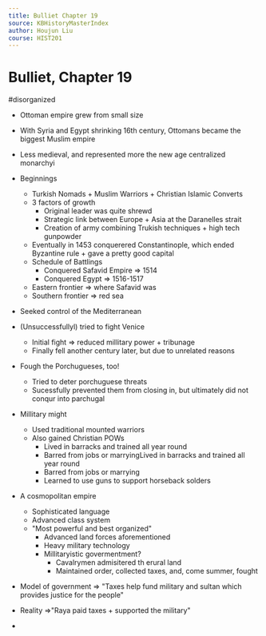 ```yaml
---
title: Bulliet Chapter 19
source: KBHistoryMasterIndex
author: Houjun Liu
course: HIST201
---
```


# Bulliet, Chapter 19

#disorganized


* Ottoman empire grew from small size
* With Syria and Egypt shrinking 16th century, Ottomans became the biggest Muslim empire
* Less medieval, and represented more the new age centralized monarchyi


* Beginnings
    * Turkish Nomads + Muslim Warriors + Christian Islamic Converts
    * 3 factors of growth
        * Original leader was quite shrewd
        * Strategic link between Europe + Asia at the Daranelles strait
        * Creation of army combining Trukish techniques + high tech gunpowder
    * Eventually in 1453  conquerered Constantinople, which ended Byzantine rule + gave a pretty good capital
    * Schedule of Battlings
        * Conquered Safavid Empire => 1514
        * Conquered Egypt => 1516-1517
    * Eastern frontier => where Safavid was
    * Southern frontier => red sea 
* Seeked control of the Mediterranean
* (Unsuccessfullyl) tried to fight Venice
    * Initial fight => reduced millitary power + tribunage
    * Finally fell another century later, but due to unrelated reasons
* Fough the Porchugueses, too!
    * Tried to deter porchuguese threats
    * Sucessfully prevented them from closing in, but ultimately did not conqur into parchugal
* Millitary might
    * Used traditional mounted warriors 
    * Also gained Christian POWs
        * Lived in barracks and trained all year round
        * Barred from jobs or marryingLived in barracks and trained all year round
        * Barred from jobs or marrying
        * Learned to use guns to support horseback solders
* A cosmopolitan empire
    * Sophisticated language
    * Advanced class system
    * "Most powerful and best organized"
        * Advanced land forces aforementioned
        * Heavy military technology
        * Millitaryistic govermentment?
            * Cavalrymen admisitered th erural land
            * Maintained order, collected taxes, and, come summer, fought
* Model of government => "Taxes help fund military and sultan which provides justice for the people"
* Reality =>"Raya paid taxes + supported the military"
* 
